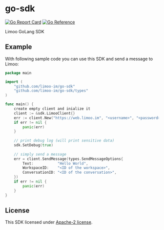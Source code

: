 # go-sdk

[![Go Report Card](https://goreportcard.com/badge/github.com/limoo-im/go-sdk)](https://goreportcard.com/report/github.com/limoo-im/go-sdk)
[![Go Reference](https://pkg.go.dev/badge/github.com/limoo-im/go-sdk.svg)](https://pkg.go.dev/github.com/limoo-im/go-sdk)

Limoo GoLang SDK

## Example

With following sample code you can use this SDK and send a message to Limoo:

```go
package main

import (
    "github.com/limoo-im/go-sdk"
    "github.com/limoo-im/go-sdk/types"
)

func main() {
    create empty client and inialize it
    client := &sdk.LimooClient{}
    err := client.New("https://web.limoo.im", "<username>", "<password>", false)
    if err != nil {
        panic(err)
    }
    
    // print debug log (will print sensitive data)
    sdk.SetDebug(true)
    
    // simply send a message
    err = client.SendMessage(types.SendMessageOptions{
        Text:           "Hello World",
        WorkspaceID:    "<ID of the workspace>",
        ConversationID: "<ID of the conversation>",
    })
    if err != nil {
        panic(err)
    }
}
```

## License
This SDK licensed under [Apache-2 license](LICENSE).
